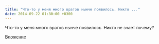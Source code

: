 ```yaml
---
title: "Что-то у меня много врагов нынче появилось. Никто ..."
date: 2014-09-22 01:30:00 +0300
---
```


Что-то у меня много врагов нынче появилось. Никто не знает почему?

[Вложение](https://vk.com/photo41076938_340861929)

